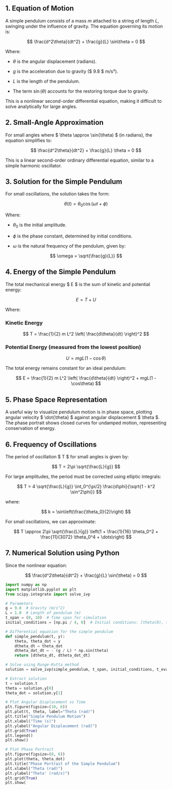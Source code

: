 ## 1. Equation of Motion  

A simple pendulum consists of a mass $m$ attached to a string of length $L$, swinging under the influence of gravity. The equation governing its motion is:  

$$  
\frac{d^2\theta}{dt^2} + \frac{g}{L} \sin\theta = 0  
$$  

Where:  
- $\theta$ is the angular displacement (radians).

- $g$ is the acceleration due to gravity ($ 9.8 $ m/s²). 

- $L$ is the length of the pendulum. 

- The term $\sin(\theta)$ accounts for the restoring torque due to gravity.  

This is a nonlinear second-order differential equation, making it difficult to solve analytically for large angles.  

## 2. Small-Angle Approximation  

For small angles where $ \theta \approx \sin(\theta) $ (in radians), the equation simplifies to:  

$$  
\frac{d^2\theta}{dt^2} + \frac{g}{L} \theta = 0  
$$  

This is a linear second-order ordinary differential equation, similar to a simple harmonic oscillator.  

## 3. Solution for the Simple Pendulum  

For small oscillations, the solution takes the form:  

$$  
\theta (t) = \theta_0 \cos(\omega t + \phi)  
$$  

Where:  
- $\theta_0$ is the initial amplitude.

- $\phi$ is the phase constant, determined by initial conditions. 

- $\omega$ is the natural frequency of the pendulum, given by: 


$$  
\omega = \sqrt{\frac{g}{L}}  
$$  

## 4. Energy of the Simple Pendulum  

The total mechanical energy $ E $ is the sum of kinetic and potential energy:  

$$  
E = T + U  
$$  

Where:  

### Kinetic Energy  
$$  
T = \frac{1}{2} m L^2 \left( \frac{d\theta}{dt} \right)^2  
$$  

### Potential Energy (measured from the lowest position)  
$$  
U = mgL(1 - \cos\theta)  
$$  

The total energy remains constant for an ideal pendulum:  

$$  
E = \frac{1}{2} m L^2 \left( \frac{d\theta}{dt} \right)^2 + mgL(1 - \cos\theta)  
$$  

## 5. Phase Space Representation  

A useful way to visualize pendulum motion is in phase space, plotting angular velocity $ \dot{\theta} $ against angular displacement $ \theta $. The phase portrait shows closed curves for undamped motion, representing conservation of energy.

## 6. Frequency of Oscillations  

The period of oscillation $ T $ for small angles is given by:  

$$  
T = 2\pi \sqrt{\frac{L}{g}}  
$$  

For large amplitudes, the period must be corrected using elliptic integrals:  

$$  
T = 4 \sqrt{\frac{L}{g}} \int_0^{\pi/2} \frac{d\phi}{\sqrt{1 - k^2 \sin^2\phi}}  
$$  

where:  

$$  
k = \sin\left(\frac{\theta_0}{2}\right)  
$$  

For small oscillations, we can approximate:  

$$  
T \approx 2\pi \sqrt{\frac{L}{g}} \left(1 + \frac{1}{16} \theta_0^2 + \frac{11}{3072} \theta_0^4 + \dots\right)  
$$  


## 7. Numerical Solution using Python  

Since the nonlinear equation:  

$$  
\frac{d^2\theta}{dt^2} + \frac{g}{L} \sin(\theta) = 0  
$$ 

```python
import numpy as np
import matplotlib.pyplot as plt
from scipy.integrate import solve_ivp

# Parameters
g = 9.8  # Gravity (m/s^2)
L = 1.0  # Length of pendulum (m)
t_span = (0, 10)  # Time span for simulation
initial_conditions = [np.pi / 4, 0]  # Initial conditions: [theta(0), theta'(0)]

# Differential equation for the simple pendulum
def simple_pendulum(t, y):
    theta, theta_dot = y
    dtheta_dt = theta_dot
    dtheta_dot_dt = - (g / L) * np.sin(theta)
    return [dtheta_dt, dtheta_dot_dt]

# Solve using Runge-Kutta method
solution = solve_ivp(simple_pendulum, t_span, initial_conditions, t_eval=np.linspace(0, 10, 1000))

# Extract solution
t = solution.t
theta = solution.y[0]
theta_dot = solution.y[1]

# Plot Angular Displacement vs Time
plt.figure(figsize=(10, 6))
plt.plot(t, theta, label="Theta (rad)")
plt.title("Simple Pendulum Motion")
plt.xlabel("Time (s)")
plt.ylabel("Angular Displacement (rad)")
plt.grid(True)
plt.legend()
plt.show()

# Plot Phase Portrait
plt.figure(figsize=(8, 6))
plt.plot(theta, theta_dot)
plt.title("Phase Portrait of the Simple Pendulum")
plt.xlabel("Theta (rad)")
plt.ylabel("Theta' (rad/s)")
plt.grid(True)
plt.show(








